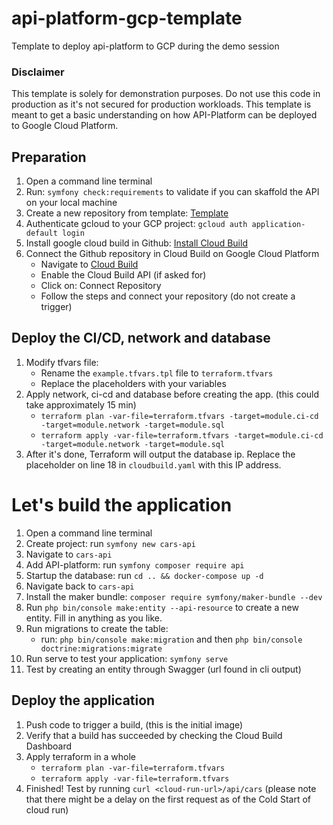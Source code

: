 # api-platform-gcp-template
Template to deploy api-platform to GCP during the demo session

### Disclaimer

This template is solely for demonstration purposes. Do not use this code in production as it's not secured for production workloads.
This template is meant to get a basic understanding on how API-Platform can be deployed to Google Cloud Platform.

## Preparation

1. Open a command line terminal
2. Run: `symfony check:requirements` to validate if you can skaffold the API on your local machine
2. Create a new repository from template: [Template](https://github.com/daanheikens/api-platform-gcp-template)
2. Authenticate gcloud to your GCP project: `gcloud auth application-default login`
3. Install google cloud build in Github: [Install Cloud Build](https://github.com/marketplace/google-cloud-build)
4. Connect the Github repository in Cloud Build on Google Cloud Platform
    - Navigate to [Cloud Build](https://console.cloud.google.com/cloud-build/triggers)
    - Enable the Cloud Build API (if asked for)
    - Click on: Connect Repository
    - Follow the steps and connect your repository (do not create a trigger)

## Deploy the CI/CD, network and database
1. Modify tfvars file:
   - Rename the `example.tfvars.tpl` file to `terraform.tfvars`
   - Replace the placeholders with your variables
2. Apply network, ci-cd and database before creating the app. (this could take approximately 15 min)
   - `terraform plan -var-file=terraform.tfvars -target=module.ci-cd -target=module.network -target=module.sql`
   - `terraform apply -var-file=terraform.tfvars -target=module.ci-cd -target=module.network -target=module.sql`
3. After it's done, Terraform will output the database ip. Replace the placeholder on line 18 in `cloudbuild.yaml` with this IP address.

# Let's build the application

1. Open a command line terminal
2. Create project: run `symfony new cars-api`
3. Navigate to `cars-api`
4. Add API-platform: run `symfony composer require api`
5. Startup the database: run `cd .. && docker-compose up -d`
6. Navigate back to `cars-api`
7. Install the maker bundle: `composer require symfony/maker-bundle --dev`
8. Run `php bin/console make:entity --api-resource` to create a new entity. Fill in anything as you like.
9. Run migrations to create the table:
   - run: `php bin/console make:migration` and then `php bin/console doctrine:migrations:migrate`
10. Run serve to test your application: `symfony serve`
11. Test by creating an entity through Swagger (url found in cli output)

## Deploy the application

1. Push code to trigger a build, (this is the initial image)
2. Verify that a build has succeeded by checking the Cloud Build Dashboard
3. Apply terraform in a whole
   - `terraform plan -var-file=terraform.tfvars`
   - `terraform apply -var-file=terraform.tfvars`
5. Finished! Test by running `curl <cloud-run-url>/api/cars` (please note that there might be a delay on the first request as of the Cold Start of cloud run)
